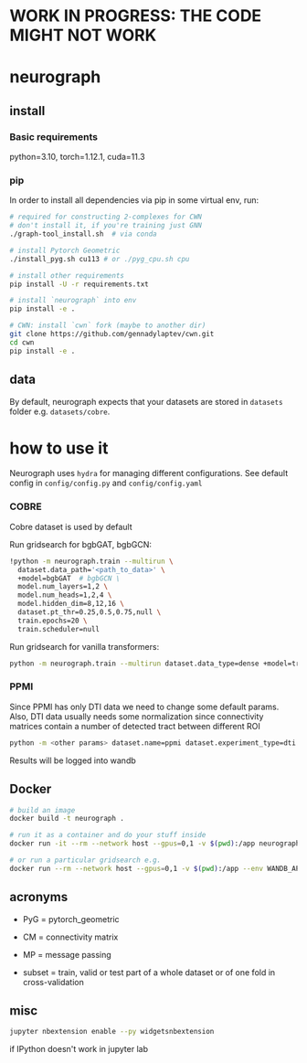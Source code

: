 # WORK IN PROGRESS: THE CODE MIGHT NOT WORK
# neurograph

## install
### Basic requirements
python=3.10, torch=1.12.1, cuda=11.3

### pip
In order to install all dependencies via pip in some virtual env, run:

```bash
# required for constructing 2-complexes for CWN
# don't install it, if you're training just GNN
./graph-tool_install.sh  # via conda

# install Pytorch Geometric
./install_pyg.sh cu113 # or ./pyg_cpu.sh cpu

# install other requirements
pip install -U -r requirements.txt

# install `neurograph` into env
pip install -e .

# CWN: install `cwn` fork (maybe to another dir)
git clone https://github.com/gennadylaptev/cwn.git
cd cwn
pip install -e .
```

## data
By default, neurograph expects that your datasets are stored in `datasets` folder e.g. `datasets/cobre`.

# how to use it
Neurograph uses `hydra` for managing different configurations. See default config in `config/config.py` and `config/config.yaml`

### COBRE
Cobre dataset is used by default


Run gridsearch for bgbGAT, bgbGCN:

```bash
!python -m neurograph.train --multirun \
  dataset.data_path='<path_to_data>' \
  +model=bgbGAT  # bgbGCN \
  model.num_layers=1,2 \
  model.num_heads=1,2,4 \
  model.hidden_dim=8,12,16 \
  dataset.pt_thr=0.25,0.5,0.75,null \
  train.epochs=20 \
  train.scheduler=null
```

Run gridsearch for vanilla transformers:
```bash
python -m neurograph.train --multirun dataset.data_type=dense +model=transformer8,transformer16,transformer32,transformer64,transformer116 model.num_layers=1,2 model.num_heads=1,2,4 model.pooling=concat,mean dataset.feature_type=conn_profile,timeseries train.scheduler=null train.device="cuda:0" train.epochs=100
```

### PPMI
Since PPMI has only DTI data we need to change some default params. Also, DTI data usually needs some normalization since connectivity matrices contain a number of detected tract between different ROI
```bash
python -m <other params> dataset.name=ppmi dataset.experiment_type=dti dataset.normalize=log
```

Results will be logged into wandb

## Docker
```bash
# build an image
docker build -t neurograph .

# run it as a container and do your stuff inside
docker run -it --rm --network host --gpus=0,1 -v $(pwd):/app neurograph /bin/bash

# or run a particular gridsearch e.g.
docker run --rm --network host --gpus=0,1 -v $(pwd):/app --env WANDB_API_KEY=<YOUR_WANDB_API_KEY> neurograph bash -c 'python -m neurograph.train --multirun log.wandb_project=mri_docker_test +model=transformer8,transformer16 ++model.num_layers=1 model.num_heads=1,8 dataset.data_type=dense train.scheduler=null'
```

## acronyms
* PyG = pytorch_geometric
* CM = connectivity matrix
* MP = message passing

* subset = train, valid or test part of a whole dataset or of one fold in cross-validation

## misc
```bash
jupyter nbextension enable --py widgetsnbextension
```
if IPython doesn't work in jupyter lab
